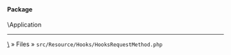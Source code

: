 ## 

#### Package
\Application













***
[\\](Home) » Files » `src/Resource/Hooks/HooksRequestMethod.php`